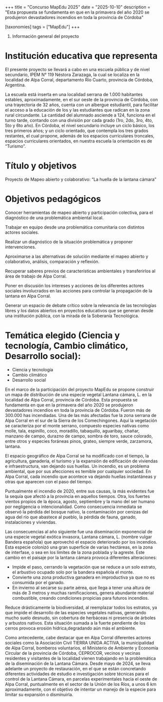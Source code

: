 +++
title = "Concurso MapEdu 2025"
date = "2025-10-10"
description = "Esta propuesta se fundamenta en que en la primavera del año 2020 se produjeron devastadores incendios en toda la provincia de Córdoba"

[taxonomies]
tags = ["MapEdu"]
+++

1. Información general del proyecto

# Institución educativa que representa

El presente proyecto se llevará a cabo en una escuela pública y de nivel secundario, IPEM N° 119 Néstora Zarazaga, la cual se localiza en la localidad de Alpa Corral, departamento Río Cuarto, provincia de Córdoba, Argentina.

La escuela está inserta en una localidad serrana de 1.000 habitantes estables, aproximadamente, en el sur oeste de la provincia de Córdoba, con una trayectoria de 32 años, cuenta con un albergue estudiantil, para facilitar el acceso a la educación de los y las estudiantes que radican en la zona rural circundante. La cantidad del alumnado asciende a 124, funciona en el turno tarde, contando con una división por cada grado (1ro, 2do, 3ro, 4to, 5to y 6to año). En Córdoba, el nivel secundario incluye un ciclo básico, los tres primeros años; y un ciclo orientado, que contempla los tres grados restantes, el cual propone, además de los espacios curriculares troncales, espacios curriculares orientados, en nuestra escuela la orientación es de “Turismo”.

# Título y objetivos

Proyecto de Mapeo abierto y colaborativo: “La huella de la lantana cámara”

# Objetivos pedagógicos

Conocer herramientas de mapeo abierto y participación colectiva, para el diagnóstico de una problemática ambiental local.  

Trabajar en equipo desde una problemática comunitaria con distintos actores sociales.

Realizar un diagnóstico de la situación problemática y proponer intervenciones.

Aproximarse a las alternativas de solución mediante el mapeo abierto y colaborativo, análisis, comparación y reflexión.

Recuperar saberes previos de características ambientales y transferirlos al área de trabajo de Alpa Corral.

Poner en discusión los intereses y acciones de los diferentes actores sociales involucrados en las acciones para controlar la propagación de la lantana en Alpa Corral.

Generar un espacio de debate crítico sobre la relevancia de las tecnologías libres y los datos abiertos en proyectos educativos que se generan desde una institución pública, con la mirada de la Soberanía Tecnológica. 

# Temática elegido (Ciencia y tecnología, Cambio climático, Desarrollo social): 

- Ciencia y tecnología
- Cambio climático
- Desarrollo social

En el marco de la participación del proyecto MapEdu se propone construir un mapa de distribución de una especie vegetal Lantana cámara, L. en la localidad de Alpa Corral, provincia de Córdoba. Esta propuesta se fundamenta en que en la primavera del año 2020 se produjeron devastadores incendios en toda la provincia de Córdoba. Fueron más de 300.000 has incendiadas. Una de las más afectadas fue la zona serrana de Alpa Corral en el sur de la Sierra de los Comechingones. Aquí la vegetación se caracteriza por el monte serrano, compuesto especies nativas como molle, tala, espinillo, coco, moradillo, tabaquillo, aguaribay, chañar, manzano de campo, durazno de campo, sombra de toro, sauce colorado, entre otros y especies foráneas pinos, grateo, siempre verde, zarzamora, lantana. 

El espacio geográfico de Alpa Corral se ha modificado con el tiempo, la agricultura, ganadería, el turismo y la expansión de edificación de viviendas e infraestructura, van dejando sus huellas. Un incendio, es un problema ambiental, que por sus afecciones es temible por cualquier sociedad. En Alpa Corral, cada incendio que acontece va dejando huellas instantáneas y otras que aparecen con el paso del tiempo.

Puntualmente el incendio de 2020, entre sus causas, la más evidentes fue la sequía que afectó a la provincia en aquellos tiempos. Otra, los fuertes vientos propios de la época, agosto, septiembre y la mano del ser humano por negligencia o intencionalidad. Como consecuencia inmediata se observó la pérdida del bosque nativo, la contaminación por cenizas del agua del río que abastece al pueblo, la pérdida de fauna, ganado,  instalaciones y viviendas. 

Las consecuencias al año siguiente fue una diseminación exponencial de una especie vegetal exótica invasora, Lantana cámara, L. (nombre vulgar Bandera española) que aprovechó el espacio deteriorado por los incendios. Esta especie colonizó una gran superficie de varias hectáreas, en la zona de interfase, o sea en los límites de la zona poblada y la agreste. Este cambio en el paisaje por la lantana cámara provoca diferentes alteraciones:

- Impide el paso, cerrando la vegetación que se reduce a un solo estrato, el arbustivo ocupado solo por la bandera española el monte. 
- Convierte una zona productiva ganadera en improductiva ya que no es consumida por el ganado.
- En invierno al secarse su parte aérea, que llega a tener una altura de más de 3 metros y muchas ramificaciones, genera abundante material combustible, creando condiciones propicias para futuros incendios.

Reduce drásticamente la biodiversidad, al reemplazar todos los estratos, ya que impide el desarrollo de las especies vegetales nativas, generando mucho suelo desnudo, sin cobertura de herbáceas ni presencia de árboles y arbustos nativos. Esta situación sumada a la fuerte pendiente de los cerros provoca erosión hídrica,degradando aún más el ambiente.

Como antecedente, cabe destacar que en Alpa Corral diferentes actores sociales como la Asociación Civil TIERRA UNIDA ACTIVA, la municipalidad de Alpa Corral, bomberos voluntarios, el Ministerio de Ambiente y Economía Circular de la provincia de Córdoba, CEPROCOR, vecinos y vecinas residentes y visitantes de la localidad vienen trabajando en la problemática de la diseminación de la Lantana Cámara.
Desde mayo de 2024, se lleva adelante un proyecto de restauración, en el que  se están concretando diferentes actividades de estudio e investigación sobre técnicas para el control de la Lantana Cámara, en parcelas experimentales hacia el oeste de Alpa Corral, puntualmente en el sector de la Unión de los Ríos, a unos 6 km aproximadamente, con el objetivo de intentar un manejo de la especie para limitar su expansión o disminuirla.
